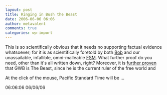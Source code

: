 ```yaml
---
layout: post
title: Ringing in Bush the Beast
date: 2006-06-06 06:06
author: metavalent
comments: true
categories: wp-import
---
```

This is so scientifically obvious that it needs no supporting factual evidence whatsoever; for it is as scientifically foretold by both <a href="http://www.subgenius.com/">Bob</a> and our unassailable, infallible, omni-malleable <a href="http://www.venganza.org/">FSM</a>.  What further proof do you need, other than it's all written down, right?  Moreover, it is <a href="http://en.wikipedia.org/wiki/Flying_Spaghetti_Monster">further proven</a> that GWB is The Beast, since he is the current ruler of the free world and 

At the click of the mouse, Pacific Standard Time will be ... 

06:06:06 06/06/06
